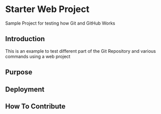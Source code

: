 # Starter Web Project

Sample Project for testing how Git and GitHub Works

## Introduction

This is an example to test different part of the Git Repository and various commands using a web project

## Purpose

## Deployment

## How To Contribute
